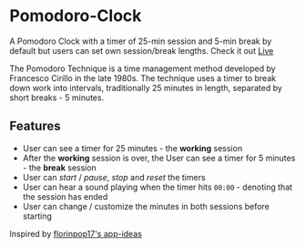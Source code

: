 # Pomodoro-Clock

A Pomodoro Clock with a timer of 25-min session and 5-min break by default but users can set own session/break lengths. Check it out [Live](https://milyas359.github.io/Pomodoro-Clock)

The Pomodoro Technique is a time management method developed by Francesco Cirillo in the late 1980s. The technique uses a timer to break down work into intervals, traditionally 25 minutes in length, separated by short breaks - 5 minutes.

## Features

- User can see a timer for 25 minutes - the **working** session
- After the **working** session is over, the User can see a timer for 5 minutes - the **break** session
- User can _start_ / _pause_, _stop_ and _reset_ the timers
- User can hear a sound playing when the timer hits `00:00` - denoting that the session has ended
- User can change / customize the minutes in both sessions before starting

Inspired by [florinpop17's app-ideas](https://github.com/florinpop17/app-ideas)
